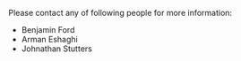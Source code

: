 Please contact any of following people for more information:

- Benjamin Ford
- Arman Eshaghi
- Johnathan Stutters
